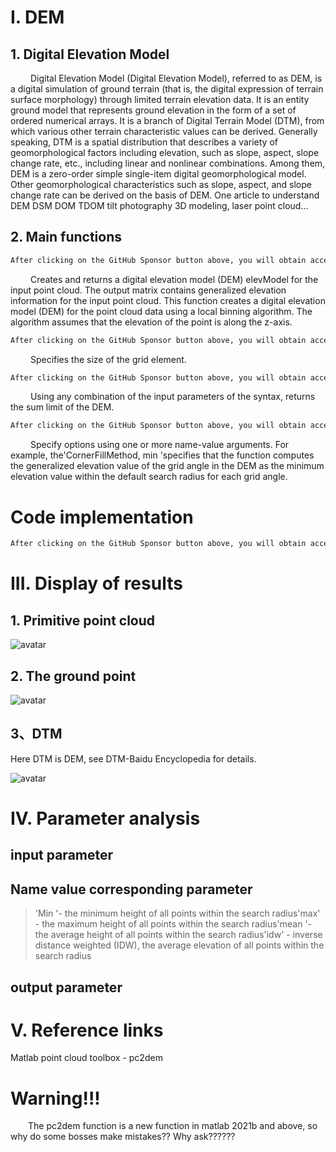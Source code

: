 #  I. DEM 

##  1. Digital Elevation Model 

    Digital Elevation Model (Digital Elevation Model), referred to as DEM, is a digital simulation of ground terrain (that is, the digital expression of terrain surface morphology) through limited terrain elevation data. It is an entity ground model that represents ground elevation in the form of a set of ordered numerical arrays. It is a branch of Digital Terrain Model (DTM), from which various other terrain characteristic values can be derived. Generally speaking, DTM is a spatial distribution that describes a variety of geomorphological factors including elevation, such as slope, aspect, slope change rate, etc., including linear and nonlinear combinations. Among them, DEM is a zero-order simple single-item digital geomorphological model. Other geomorphological characteristics such as slope, aspect, and slope change rate can be derived on the basis of DEM. One article to understand DEM DSM DOM TDOM tilt photography 3D modeling, laser point cloud... 

##  2. Main functions 

  ```python  
After clicking on the GitHub Sponsor button above, you will obtain access permissions to my private code repository ( https://github.com/slowlon/my_code_bar ) to view this blog code. By searching the code number of this blog, you can find the code you need, code number is: 2024020309574558570
  ```  
    Creates and returns a digital elevation model (DEM) elevModel for the input point cloud. The output matrix contains generalized elevation information for the input point cloud. This function creates a digital elevation model (DEM) for the point cloud data using a local binning algorithm. The algorithm assumes that the elevation of the point is along the z-axis. 

  ```python  
After clicking on the GitHub Sponsor button above, you will obtain access permissions to my private code repository ( https://github.com/slowlon/my_code_bar ) to view this blog code. By searching the code number of this blog, you can find the code you need, code number is: 2024020309574558570
  ```  
    Specifies the size of the grid element. 

  ```python  
After clicking on the GitHub Sponsor button above, you will obtain access permissions to my private code repository ( https://github.com/slowlon/my_code_bar ) to view this blog code. By searching the code number of this blog, you can find the code you need, code number is: 2024020309574558570
  ```  
    Using any combination of the input parameters of the syntax, returns the sum limit of the DEM. 

  ```python  
After clicking on the GitHub Sponsor button above, you will obtain access permissions to my private code repository ( https://github.com/slowlon/my_code_bar ) to view this blog code. By searching the code number of this blog, you can find the code you need, code number is: 2024020309574558570
  ```  
    Specify options using one or more name-value arguments. For example, the'CornerFillMethod, min 'specifies that the function computes the generalized elevation value of the grid angle in the DEM as the minimum elevation value within the default search radius for each grid angle. 

#  Code implementation 

  ```python  
After clicking on the GitHub Sponsor button above, you will obtain access permissions to my private code repository ( https://github.com/slowlon/my_code_bar ) to view this blog code. By searching the code number of this blog, you can find the code you need, code number is: 2024020309574558570
  ```  
#  III. Display of results 

##  1. Primitive point cloud 

 ![avatar]( 0e5283ff01be47459dce4c64000471db.png) 

##  2. The ground point 

 ![avatar]( 3f4d8e2825654a548f88535a98c5e7ef.png) 

##  3、DTM 

 Here DTM is DEM, see DTM-Baidu Encyclopedia for details. 

 ![avatar]( 1a3ad584f9b04e89a611528fe19efd70.png) 

#  IV. Parameter analysis 

##  input parameter 

##  Name value corresponding parameter 

>  'Min '- the minimum height of all points within the search radius'max' - the maximum height of all points within the search radius'mean '- the average height of all points within the search radius'idw' - inverse distance weighted (IDW), the average elevation of all points within the search radius 

##  output parameter 

#  V. Reference links 

 Matlab point cloud toolbox - pc2dem 

#  Warning!!! 

   The pc2dem function is a new function in matlab 2021b and above, so why do some bosses make mistakes?? Why ask??????  

